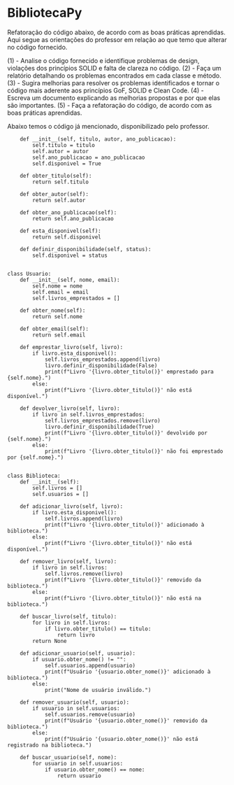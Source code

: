 # BibliotecaPy

Refatoração do código abaixo, de acordo com as boas práticas aprendidas.
Aqui segue as orientações do professor em relação ao que temo que alterar no código fornecido.

(1) - Analise o código fornecido e identifique problemas de design, violações dos princípios SOLID e falta de clareza no código.
(2) - Faça um relatório detalhando os problemas encontrados em cada classe e método.
(3) - Sugira melhorias para resolver os problemas identificados e tornar o código mais aderente aos princípios GoF, SOLID e Clean Code.
(4) - Escreva um documento explicando as melhorias propostas e por que elas são importantes.
(5) - Faça a refatoração do código, de acordo com as boas práticas aprendidas.

Abaixo temos o código já mencionado, disponibilizado pelo professor.

```class Livro:
    def __init__(self, titulo, autor, ano_publicacao):
        self.titulo = titulo
        self.autor = autor
        self.ano_publicacao = ano_publicacao
        self.disponivel = True

    def obter_titulo(self):
        return self.titulo

    def obter_autor(self):
        return self.autor

    def obter_ano_publicacao(self):
        return self.ano_publicacao

    def esta_disponivel(self):
        return self.disponivel

    def definir_disponibilidade(self, status):
        self.disponivel = status


class Usuario:
    def __init__(self, nome, email):
        self.nome = nome
        self.email = email
        self.livros_emprestados = []

    def obter_nome(self):
        return self.nome

    def obter_email(self):
        return self.email

    def emprestar_livro(self, livro):
        if livro.esta_disponivel():
            self.livros_emprestados.append(livro)
            livro.definir_disponibilidade(False)
            print(f"Livro '{livro.obter_titulo()}' emprestado para {self.nome}.")
        else:
            print(f"Livro '{livro.obter_titulo()}' não está disponível.")

    def devolver_livro(self, livro):
        if livro in self.livros_emprestados:
            self.livros_emprestados.remove(livro)
            livro.definir_disponibilidade(True)
            print(f"Livro '{livro.obter_titulo()}' devolvido por {self.nome}.")
        else:
            print(f"Livro '{livro.obter_titulo()}' não foi emprestado por {self.nome}.")


class Biblioteca:
    def __init__(self):
        self.livros = []
        self.usuarios = []

    def adicionar_livro(self, livro):
        if livro.esta_disponivel():
            self.livros.append(livro)
            print(f"Livro '{livro.obter_titulo()}' adicionado à biblioteca.")
        else:
            print(f"Livro '{livro.obter_titulo()}' não está disponível.")

    def remover_livro(self, livro):
        if livro in self.livros:
            self.livros.remove(livro)
            print(f"Livro '{livro.obter_titulo()}' removido da biblioteca.")
        else:
            print(f"Livro '{livro.obter_titulo()}' não está na biblioteca.")

    def buscar_livro(self, titulo):
        for livro in self.livros:
            if livro.obter_titulo() == titulo:
                return livro
        return None

    def adicionar_usuario(self, usuario):
        if usuario.obter_nome() != "":
            self.usuarios.append(usuario)
            print(f"Usuário '{usuario.obter_nome()}' adicionado à biblioteca.")
        else:
            print("Nome de usuário inválido.")

    def remover_usuario(self, usuario):
        if usuario in self.usuarios:
            self.usuarios.remove(usuario)
            print(f"Usuário '{usuario.obter_nome()}' removido da biblioteca.")
        else:
            print(f"Usuário '{usuario.obter_nome()}' não está registrado na biblioteca.")

    def buscar_usuario(self, nome):
        for usuario in self.usuarios:
            if usuario.obter_nome() == nome:
                return usuario
```
